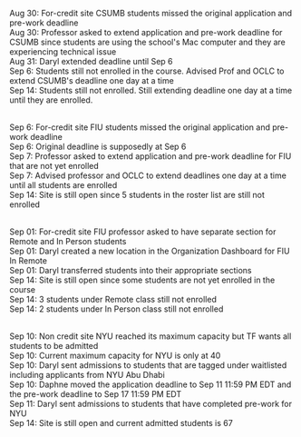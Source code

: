 Aug 30: For-credit site CSUMB students missed the original application and pre-work deadline <br>
Aug 30: Professor asked to extend application and pre-work deadline for CSUMB since students are using the school's Mac computer and they are experiencing technical issue <br>
Aug 31: Daryl extended deadline until Sep 6 <br>
Sep 6: Students still not enrolled in the course. Advised Prof and OCLC to extend CSUMB's deadline one day at a time <br>
Sep 14: Students still not enrolled. Still extending deadline one day at a time until they are enrolled. <br><br>

Sep 6: For-credit site FIU students missed the original application and pre-work deadline <br>
Sep 6: Original deadline is supposedly at Sep 6 <br>
Sep 7: Professor asked to extend application and pre-work deadline for FIU that are not yet enrolled <br>
Sep 7: Advised professor and OCLC to extend deadlines one day at a time until all students are enrolled <br>
Sep 14: Site is still open since 5 students in the roster list are still not enrolled <br><br>

Sep 01: For-credit site FIU professor asked to have separate section for Remote and In Person students <br>
Sep 01: Daryl created a new location in the Organization Dashboard for FIU In Remote <br>
Sep 01: Daryl transferred students into their appropriate sections <br>
Sep 14: Site is still open since some students are not yet enrolled in the course <br>
Sep 14: 3 students under Remote class still not enrolled <br>
Sep 14: 2 students under In Person class still not enrolled <br><br>

Sep 10: Non credit site NYU reached its maximum capacity but TF wants all students to be admitted <br>
Sep 10: Current maximum capacity for NYU is only at 40 <br>
Sep 10: Daryl sent admissions to students that are tagged under waitlisted including applicants from NYU Abu Dhabi <br>
Sep 10: Daphne moved the application deadline to Sep 11 11:59 PM EDT and the pre-work deadline to Sep 17 11:59 PM EDT <br>
Sep 11: Daryl sent admissions to students that have completed pre-work for NYU <br>
Sep 14: Site is still open and current admitted students is 67 <br><br>

